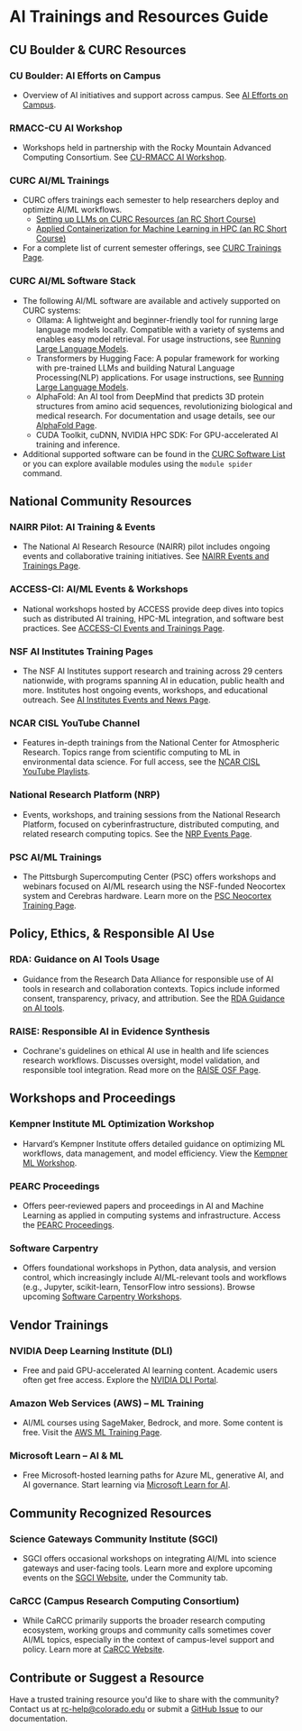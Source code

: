 # AI Trainings and Resources Guide

## CU Boulder & CURC Resources

### CU Boulder: AI Efforts on Campus
- Overview of AI initiatives and support across campus. See [AI Efforts on Campus](https://www.colorado.edu/information-technology/ai-cu-boulder/ai-efforts-campus).
### RMACC-CU AI Workshop
- Workshops held in partnership with the Rocky Mountain Advanced Computing Consortium. See [CU-RMACC AI Workshop](https://www.colorado.edu/rc/cu-rmacc-ai-workshop).
### CURC AI/ML Trainings
- CURC offers trainings each semester to help researchers deploy and optimize AI/ML workflows.
    * [Setting up LLMs on CURC Resources (an RC Short Course)](https://github.com/ResearchComputing/setting_up_llms_on_curc_resources_rc_short_course)
    * [Applied Containerization for Machine Learning in HPC (an RC Short Course)](https://colorado.libcal.com/calendar/events/contain)
- For a complete list of current semester offerings, see [CURC Trainings Page](../getting_started/current-sem-trainings.md).
### CURC AI/ML Software Stack
- The following AI/ML software are available and actively supported on CURC systems:
    * Ollama: A lightweight and beginner-friendly tool for running large language models locally. Compatible with a variety of systems and enables easy model retrieval. For usage instructions, see [Running Large Language Models](https://curc.readthedocs.io/en/latest/software/llms.html#ollama).
    * Transformers by Hugging Face: A popular framework for working with pre-trained LLMs and building Natural Language Processing(NLP) applications. For usage instructions, see [Running Large Language Models](https://curc.readthedocs.io/en/latest/software/llms.html#transformers-by-hugging-face).
    * AlphaFold: An AI tool from DeepMind that predicts 3D protein structures from amino acid sequences, revolutionizing biological and medical research. For documentation and usage details, see our [AlphaFold Page](../software/alphafold.md). 
    * CUDA Toolkit, cuDNN, NVIDIA HPC SDK: For GPU-accelerated AI training and inference.
- Additional supported software can be found in the [CURC Software List](../software/curc_provided_software.md) or you can explore available modules using the `module spider` command.

## National Community Resources

### NAIRR Pilot: AI Training & Events
- The National AI Research Resource (NAIRR) pilot includes ongoing events and collaborative training initiatives. See [NAIRR Events and Trainings Page](https://nairrpilot.org/pilotevents).
### ACCESS-CI: AI/ML Events & Workshops
- National workshops hosted by ACCESS provide deep dives into topics such as distributed AI training, HPC-ML integration, and software best practices. See [ACCESS-CI Events and Trainings Page](https://support.access-ci.org/events).
### NSF AI Institutes Training Pages
- The NSF AI Institutes support research and training across 29 centers nationwide, with programs spanning AI in education, public health and more. Institutes host ongoing events, workshops, and educational outreach. See [AI Institutes Events and News Page](https://aiinstitutes.org/news/).
### NCAR CISL YouTube Channel
- Features in-depth trainings from the National Center for Atmospheric Research. Topics range from scientific computing to ML in environmental data science. For full access, see the [NCAR CISL YouTube Playlists](https://www.youtube.com/@NCAR_CISL/playlists).
### National Research Platform (NRP)
- Events, workshops, and training sessions from the National Research Platform, focused on cyberinfrastructure, distributed computing, and related research computing topics. See the [NRP Events Page](https://nationalresearchplatform.org/category/events/).
### PSC AI/ML Trainings
- The Pittsburgh Supercomputing Center (PSC) offers workshops and webinars focused on AI/ML research using the NSF-funded Neocortex system and Cerebras hardware. Learn more on the [PSC Neocortex Training Page](https://www.psc.edu/resources/neocortex/training/).

## Policy, Ethics, & Responsible AI Use

### RDA: Guidance on AI Tools Usage
- Guidance from the Research Data Alliance for responsible use of AI tools in research and collaboration contexts. Topics include informed consent, transparency, privacy, and attribution. See the [RDA Guidance on AI tools](https://www.rd-alliance.org/about/code-of-conduct/rda-guidance-on-ai-tools-usage/).
### RAISE: Responsible AI in Evidence Synthesis
- Cochrane's guidelines on ethical AI use in health and life sciences research workflows. Discusses oversight, model validation, and responsible tool integration. Read more on the [RAISE OSF Page](https://osf.io/fwaud/files/osfstorage).

## Workshops and Proceedings

### Kempner Institute ML Optimization Workshop
- Harvard’s Kempner Institute offers detailed guidance on optimizing ML workflows, data management, and model efficiency. View the [Kempner ML Workshop](https://handbook.eng.kempnerinstitute.harvard.edu/s9_workshops_and_trainings/optimizing_ml_workflows/optimizing_ml_workflows.html#).
### PEARC Proceedings
- Offers peer‐reviewed papers and proceedings in AI and Machine Learning as applied in computing systems and infrastructure. Access the [PEARC Proceedings](https://dl.acm.org/doi/proceedings/10.1145/3708035).
### Software Carpentry
- Offers foundational workshops in Python, data analysis, and version control, which increasingly include AI/ML-relevant tools and workflows (e.g., Jupyter, scikit-learn, TensorFlow intro sessions). Browse upcoming [Software Carpentry Workshops](https://software-carpentry.org/workshops/workshops-upcoming/).

## Vendor Trainings

### NVIDIA Deep Learning Institute (DLI)
- Free and paid GPU-accelerated AI learning content. Academic users often get free access. Explore the [NVIDIA DLI Portal](https://www.nvidia.com/en-us/training/).
### Amazon Web Services (AWS) – ML Training
- AI/ML courses using SageMaker, Bedrock, and more. Some content is free. Visit the
[AWS ML Training Page](https://skillbuilder.aws/category/domain/artificial-intelligence).
### Microsoft Learn – AI & ML
- Free Microsoft-hosted learning paths for Azure ML, generative AI, and AI governance. Start learning via [Microsoft Learn for AI](https://learn.microsoft.com/en-us/training/paths/introduction-to-ai-on-azure/).

## Community Recognized Resources

### Science Gateways Community Institute (SGCI)
- SGCI offers occasional workshops on integrating AI/ML into science gateways and user-facing tools. Learn more and explore upcoming events on the [SGCI Website](https://sciencegateways.org/), under the Community tab.
### CaRCC (Campus Research Computing Consortium) 
- While CaRCC primarily supports the broader research computing ecosystem, working groups and community calls sometimes cover AI/ML topics, especially in the context of campus-level support and policy. Learn more at [CaRCC Website](https://carcc.org).

## Contribute or Suggest a Resource
Have a trusted training resource you'd like to share with the community?
Contact us at <rc-help@colorado.edu> or submit a [GitHub Issue](https://github.com/ResearchComputing/Documentation/issues) to our documentation.